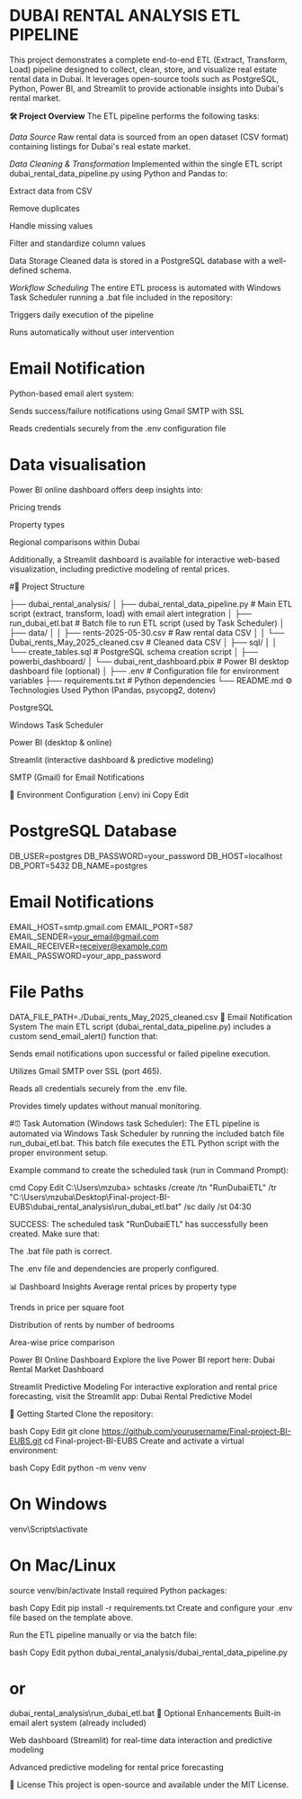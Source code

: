 # DUBAI RENTAL ANALYSIS ETL PIPELINE
This project demonstrates a complete end-to-end ETL (Extract, Transform, Load) pipeline designed to collect, clean, store, and visualize real estate rental data in Dubai. It leverages open-source tools such as PostgreSQL, Python, Power BI, and Streamlit to provide actionable insights into Dubai's rental market.

**🛠️ Project Overview**
The ETL pipeline performs the following tasks:

*Data Source*
Raw rental data is sourced from an open dataset (CSV format) containing listings for Dubai's real estate market.

*Data Cleaning & Transformation*
Implemented within the single ETL script dubai_rental_data_pipeline.py using Python and Pandas to:

Extract data from CSV

Remove duplicates

Handle missing values

Filter and standardize column values

Data Storage
Cleaned data is stored in a PostgreSQL database with a well-defined schema.

*Workflow Scheduling*
The entire ETL process is automated with Windows Task Scheduler running a .bat file included in the repository:

Triggers daily execution of the pipeline

Runs automatically without user intervention

# Email Notification
Python-based email alert system:

Sends success/failure notifications using Gmail SMTP with SSL

Reads credentials securely from the .env configuration file

# Data visualisation
Power BI online dashboard offers deep insights into:

Pricing trends

Property types

Regional comparisons within Dubai

Additionally, a Streamlit dashboard is available for interactive web-based visualization, including predictive modeling of rental prices.

#📁 Project Structure

├── dubai_rental_analysis/
│   ├── dubai_rental_data_pipeline.py     # Main ETL script (extract, transform, load) with email alert integration
│   ├── run_dubai_etl.bat                  # Batch file to run ETL script (used by Task Scheduler)
│   ├── data/
│   │   ├── rents-2025-05-30.csv          # Raw rental data CSV
│   │   └── Dubai_rents_May_2025_cleaned.csv  # Cleaned data CSV
│   ├── sql/
│   │   └── create_tables.sql             # PostgreSQL schema creation script
│
├── powerbi_dashboard/
│   └── dubai_rent_dashboard.pbix         # Power BI desktop dashboard file (optional)
│
├── .env                                   # Configuration file for environment variables
├── requirements.txt                       # Python dependencies
└── README.md
⚙️ Technologies Used
Python (Pandas, psycopg2, dotenv)

PostgreSQL

Windows Task Scheduler

Power BI (desktop & online)

Streamlit (interactive dashboard & predictive modeling)

SMTP (Gmail) for Email Notifications

🔐 Environment Configuration (.env)
ini
Copy
Edit
# PostgreSQL Database
DB_USER=postgres
DB_PASSWORD=your_password
DB_HOST=localhost
DB_PORT=5432
DB_NAME=postgres

# Email Notifications
EMAIL_HOST=smtp.gmail.com
EMAIL_PORT=587
EMAIL_SENDER=your_email@gmail.com
EMAIL_RECEIVER=receiver@example.com
EMAIL_PASSWORD=your_app_password

# File Paths
DATA_FILE_PATH=./Dubai_rents_May_2025_cleaned.csv
📧 Email Notification System
The main ETL script (dubai_rental_data_pipeline.py) includes a custom send_email_alert() function that:

Sends email notifications upon successful or failed pipeline execution.

Utilizes Gmail SMTP over SSL (port 465).

Reads all credentials securely from the .env file.

Provides timely updates without manual monitoring.

#⏰ Task Automation (Windows task Scheduler):
The ETL pipeline is automated via Windows Task Scheduler by running the included batch file run_dubai_etl.bat. This batch file executes the ETL Python script with the proper environment setup.

Example command to create the scheduled task (run in Command Prompt):

cmd
Copy
Edit
C:\Users\mzuba> schtasks /create /tn "RunDubaiETL" /tr "C:\Users\mzuba\Desktop\Final-project-BI-EUBS\dubai_rental_analysis\run_dubai_etl.bat" /sc daily /st 04:30

SUCCESS: The scheduled task "RunDubaiETL" has successfully been created.
Make sure that:

The .bat file path is correct.

The .env file and dependencies are properly configured.

📊 Dashboard Insights
Average rental prices by property type

Trends in price per square foot

Distribution of rents by number of bedrooms

Area-wise price comparison

Power BI Online Dashboard
Explore the live Power BI report here:
Dubai Rental Market Dashboard

Streamlit Predictive Modeling
For interactive exploration and rental price forecasting, visit the Streamlit app:
Dubai Rental Predictive Model

🚀 Getting Started
Clone the repository:

bash
Copy
Edit
git clone https://github.com/yourusername/Final-project-BI-EUBS.git
cd Final-project-BI-EUBS
Create and activate a virtual environment:

bash
Copy
Edit
python -m venv venv
# On Windows
venv\Scripts\activate
# On Mac/Linux
source venv/bin/activate
Install required Python packages:

bash
Copy
Edit
pip install -r requirements.txt
Create and configure your .env file based on the template above.

Run the ETL pipeline manually or via the batch file:

bash
Copy
Edit
python dubai_rental_analysis/dubai_rental_data_pipeline.py
# or
dubai_rental_analysis\run_dubai_etl.bat
🧱 Optional Enhancements
Built-in email alert system (already included)

Web dashboard (Streamlit) for real-time data interaction and predictive modeling

Advanced predictive modeling for rental price forecasting

📌 License
This project is open-source and available under the MIT License.
